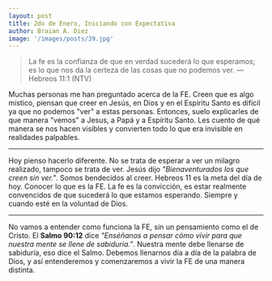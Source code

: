 ```yaml
---
layout: post
title: 2do de Enero, Iniciando con Expectativa
author: Braian A. Diez
image: '/images/posts/39.jpg'
---
```


> La fe es la confianza de que en verdad sucederá lo que esperamos; es lo que nos da la certeza de las cosas que no podemos ver. — Hebreos 11:1 (NTV)

Muchas personas me han preguntado acerca de la FE. Creen que es algo místico, piensan que creer en Jesús, en Dios y en el Espíritu Santo es difícil ya que no podemos "ver" a estas personas. Entonces, suelo explicarles de que manera "vemos" a Jesus, a Papá y a Espíritu Santo. Les cuento de qué manera se nos hacen visibles y convierten todo lo que era invisible en realidades palpables. 

---

Hoy pienso hacerlo diferente. No se trata de esperar a ver un milagro realizado, tampoco se trata de ver. Jesús dijo *"Bienaventurados los que creen sin ver."*.
Somos bendecidos al creer. Hebreos 11 es la meta del día de hoy. Conocer lo que es la FE. 
La fe es la convicción, es estar realmente convencidos de que sucederá lo que estamos esperando. Siempre y cuando esté en la voluntad de Dios. 

---

No vamos a entender como funciona la FE, sin un pensamiento como el de Cristo. El **Salmo 90:12** dice *"Enséñanos a pensar cómo vivir para que nuestra mente se llene de sabiduría."*.
Nuestra mente debe llenarse de sabiduría, eso dice el Salmo. Debemos llenarnos día a día de la palabra de Dios, y así entenderemos y comenzaremos a vivir la FE de una manera distinta.
